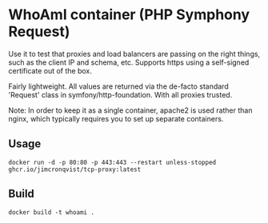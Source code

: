 # WhoAmI container (PHP Symphony Request)
Use it to test that proxies and load balancers are passing on the right things, such as the client IP and schema, 
etc. Supports https using a self-signed certificate out of the box.

Fairly lightweight. All values are returned via the de-facto standard 'Request' class in symfony/http-foundation. 
With all proxies trusted.

Note: In order to keep it as a single container, apache2 is used rather than nginx, which typically requires you to set 
up separate containers.

## Usage

```
docker run -d -p 80:80 -p 443:443 --restart unless-stopped ghcr.io/jimcronqvist/tcp-proxy:latest
```

## Build

```
docker build -t whoami .
```
